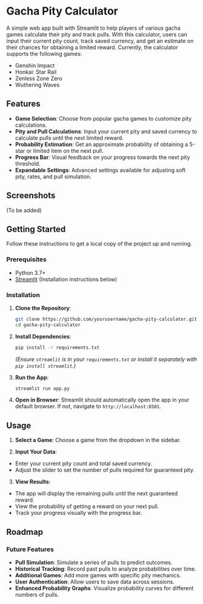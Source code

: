 # Gacha Pity Calculator

A simple web app built with Streamlit to help players of various gacha games calculate their pity and track pulls. 
With this calculator, users can input their current pity count, track saved currency, and get an estimate on their chances for obtaining a limited reward.
Currently, the calculator supports the following games:
- Genshin Impact
- Honkai: Star Rail
- Zenless Zone Zero
- Wuthering Waves

## Features

- **Game Selection**: Choose from popular gacha games to customize pity calculations.
- **Pity and Pull Calculations**: Input your current pity and saved currency to calculate pulls until the next limited reward.
- **Probability Estimation**: Get an approximate probability of obtaining a 5-star or limited item on the next pull.
- **Progress Bar**: Visual feedback on your progress towards the next pity threshold.
- **Expandable Settings**: Advanced settings available for adjusting soft pity, rates, and pull simulation.

## Screenshots

(To be added)

## Getting Started

Follow these instructions to get a local copy of the project up and running.

### Prerequisites
- Python 3.7+
- [Streamlit](https://streamlit.io/) (Installation instructions below)

### Installation

1. **Clone the Repository**:
   ```bash
   git clone https://github.com/yourusername/gacha-pity-calculator.git
   cd gacha-pity-calculator
   ```

2. **Install Dependencies**:
   ```bash
   pip install -r requirements.txt
   ```

   *(Ensure `streamlit` is in your `requirements.txt` or install it separately with `pip install streamlit`.)*

3. **Run the App**:
   ```bash
   streamlit run app.py
   ```
4. **Open in Browser**: Streamlit should automatically open the app in your default browser. If not, navigate to `http://localhost:8501`.

## Usage

1. **Select a Game**: Choose a game from the dropdown in the sidebar.

2. **Input Your Data**:

- Enter your current pity count and total saved currency.
- Adjust the slider to set the number of pulls required for guaranteed pity.

3. **View Results**:

- The app will display the remaining pulls until the next guaranteed reward.
- View the probability of getting a reward on your next pull.
- Track your progress visually with the progress bar.

## Roadmap

### Future Features
- **Pull Simulation**: Simulate a series of pulls to predict outcomes.
- **Historical Tracking**: Record past pulls to analyze probabilities over time.
- **Additional Games**: Add more games with specific pity mechanics.
- **User Authentication**: Allow users to save data across sessions.
- **Enhanced Probability Graphs**: Visualize probability curves for different numbers of pulls.
